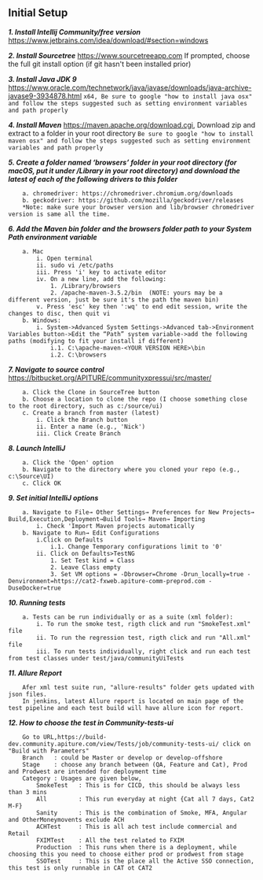 ## Initial Setup
***1. Install Intellij Community/free version***
   https://www.jetbrains.com/idea/download/#section=windows
   
***2. Install Sourcetree***
    https://www.sourcetreeapp.com If prompted, choose the full git install option (if git hasn't been installed prior)

***3. Install Java JDK 9***
   https://www.oracle.com/technetwork/java/javase/downloads/java-archive-javase9-3934878.html
   ```x64, Be sure to google "how to install java osx" and follow the steps suggested such as setting environment variables and path properly```
    
***4. Install Maven***
    https://maven.apache.org/download.cgi, Download zip and extract to a folder in your root directory
    ```Be sure to google "how to install maven osx" and follow the steps suggested such as setting environment variables and path properly```
    
***5. Create a folder named ‘browsers’ folder in your root directory (for macOS, put it under /Library in your root directory) and download the latest of each of the following drivers to this folder***
```
    a. chromedriver: https://chromedriver.chromium.org/downloads
    b. geckodriver: https://github.com/mozilla/geckodriver/releases
    *Note: make sure your browser version and lib/browser chromedriver version is same all the time.
```
    
***6. Add the Maven bin folder and the browsers folder path to your System Path environment variable***
```
    a. Mac
        i. Open terminal
        ii. sudo vi /etc/paths
        iii. Press 'i' key to activate editor
        iv. On a new line, add the following:
            1. /Library/browsers
            2. /apache-maven-3.5.2/bin  (NOTE: yours may be a different version, just be sure it's the path the maven bin)
        v. Press 'esc' key then ':wq' to end edit session, write the changes to disc, then quit vi
    b. Windows:
        i. System->Advanced System Settings->Advanced tab->Environment Variables button->Edit the “Path” system variable->add the following paths (modifying to fit your install if different)
            i.1. C:\apache-maven-<YOUR VERSION HERE>\bin
            i.2. C:\browsers
```
            
***7. Navigate to source control***
    https://bitbucket.org/APITURE/communityxpressui/src/master/
```
    a. Click the Clone in SourceTree button
    b. Choose a location to clone the repo (I choose something close to the root directory, such as c:/source/ui)
    c. Create a branch from master (latest)
        i. Click the Branch button
        ii. Enter a name (e.g., 'Nick')
        iii. Click Create Branch
```

***8. Launch IntelliJ***
```
    a. Click the 'Open' option
    b. Navigate to the directory where you cloned your repo (e.g., c:\Source\UI)
    c. Click OK
```

***9. Set initial IntelliJ options***
```
    a. Navigate to File→ Other Settings→ Preferences for New Projects→ Build,Execution,Deployment→Build Tools→ Maven→ Importing
        i. Check 'Import Maven projects automatically
    b. Navigate to Run→ Edit Configurations
        i.Click on Defaults
            i.1. Change Temporary configurations limit to '0'
        ii. Click on Defaults>TestNG
            1. Set Test kind = Class
            2. Leave Class empty
            3. Set VM options = -Dbrowser=Chrome -Drun_locally=true -Denvironment=https://cat2-fxweb.apiture-comm-preprod.com -DuseDocker=true
```
***10. Running tests***
```
    a. Tests can be run individually or as a suite (xml folder):
        i. To run the smoke test, rigth click and run "SmokeTest.xml" file
        ii. To run the regression test, rigth click and run "All.xml" file
        iii. To run tests individually, right click and run each test from test classes under test/java/communityUiTests
```
***11. Allure Report***
```
    Afer xml test suite run, "allure-results" folder gets updated with json files.
    In jenkins, latest Allure report is located on main page of the test pipeline and each test build will have allure icon for report.
```
***12. How to choose the test in Community-tests-ui***
```
    Go to URL,https://build-dev.community.apiture.com/view/Tests/job/community-tests-ui/ click on "Build with Parameters"
    Branch   : could be Master or develop or develop-offshore
    Stage    : choose any branch between (QA, Feature and Cat), Prod and Prodwest are intended for deployment time
    Category : Usages are given below,
        SmokeTest   : This is for CICD, this should be always less than 3 mins
        All         : This run everyday at night {Cat all 7 days, Cat2 M-F}
        Sanity      : This is the combination of Smoke, MFA, Angular and OtherMoneymovents exclude ACH
        ACHTest     : This is all ach test include commercial and Retail
        FXIMTest    : All the test related to FXIM
        Production  : This runs when there is a deployment, while choosing this you need to choose either prod or prodwest from stage
        SSOTest     : This is the place all the Active SSO connection, this test is only runnable in CAT ot CAT2    
```
